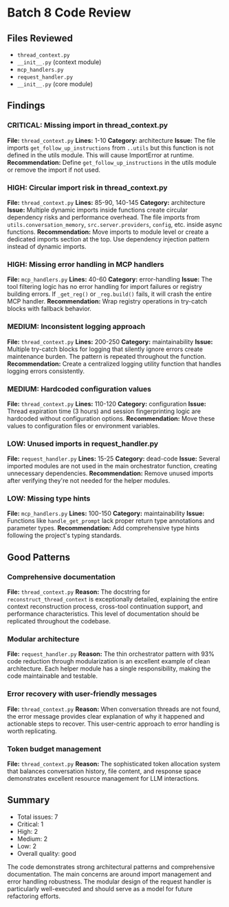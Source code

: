 # Batch 8 Code Review

## Files Reviewed
- `thread_context.py`
- `__init__.py` (context module)
- `mcp_handlers.py`
- `request_handler.py`
- `__init__.py` (core module)

## Findings

### CRITICAL: Missing import in thread_context.py
**File:** `thread_context.py`
**Lines:** 1-10
**Category:** architecture
**Issue:** The file imports `get_follow_up_instructions` from `..utils` but this function is not defined in the utils module. This will cause ImportError at runtime.
**Recommendation:** Define `get_follow_up_instructions` in the utils module or remove the import if not used.

### HIGH: Circular import risk in thread_context.py
**File:** `thread_context.py`
**Lines:** 85-90, 140-145
**Category:** architecture
**Issue:** Multiple dynamic imports inside functions create circular dependency risks and performance overhead. The file imports from `utils.conversation_memory`, `src.server.providers`, `config`, etc. inside async functions.
**Recommendation:** Move imports to module level or create a dedicated imports section at the top. Use dependency injection pattern instead of dynamic imports.

### HIGH: Missing error handling in MCP handlers
**File:** `mcp_handlers.py`
**Lines:** 40-60
**Category:** error-handling
**Issue:** The tool filtering logic has no error handling for import failures or registry building errors. If `_get_reg()` or `_reg.build()` fails, it will crash the entire MCP handler.
**Recommendation:** Wrap registry operations in try-catch blocks with fallback behavior.

### MEDIUM: Inconsistent logging approach
**File:** `thread_context.py`
**Lines:** 200-250
**Category:** maintainability
**Issue:** Multiple try-catch blocks for logging that silently ignore errors create maintenance burden. The pattern is repeated throughout the function.
**Recommendation:** Create a centralized logging utility function that handles logging errors consistently.

### MEDIUM: Hardcoded configuration values
**File:** `thread_context.py`
**Lines:** 110-120
**Category:** configuration
**Issue:** Thread expiration time (3 hours) and session fingerprinting logic are hardcoded without configuration options.
**Recommendation:** Move these values to configuration files or environment variables.

### LOW: Unused imports in request_handler.py
**File:** `request_handler.py`
**Lines:** 15-25
**Category:** dead-code
**Issue:** Several imported modules are not used in the main orchestrator function, creating unnecessary dependencies.
**Recommendation:** Remove unused imports after verifying they're not needed for the helper modules.

### LOW: Missing type hints
**File:** `mcp_handlers.py`
**Lines:** 100-150
**Category:** maintainability
**Issue:** Functions like `handle_get_prompt` lack proper return type annotations and parameter types.
**Recommendation:** Add comprehensive type hints following the project's typing standards.

## Good Patterns

### Comprehensive documentation
**File:** `thread_context.py`
**Reason:** The docstring for `reconstruct_thread_context` is exceptionally detailed, explaining the entire context reconstruction process, cross-tool continuation support, and performance characteristics. This level of documentation should be replicated throughout the codebase.

### Modular architecture
**File:** `request_handler.py`
**Reason:** The thin orchestrator pattern with 93% code reduction through modularization is an excellent example of clean architecture. Each helper module has a single responsibility, making the code maintainable and testable.

### Error recovery with user-friendly messages
**File:** `thread_context.py`
**Reason:** When conversation threads are not found, the error message provides clear explanation of why it happened and actionable steps to recover. This user-centric approach to error handling is worth replicating.

### Token budget management
**File:** `thread_context.py`
**Reason:** The sophisticated token allocation system that balances conversation history, file content, and response space demonstrates excellent resource management for LLM interactions.

## Summary
- Total issues: 7
- Critical: 1
- High: 2
- Medium: 2
- Low: 2
- Overall quality: good

The code demonstrates strong architectural patterns and comprehensive documentation. The main concerns are around import management and error handling robustness. The modular design of the request handler is particularly well-executed and should serve as a model for future refactoring efforts.